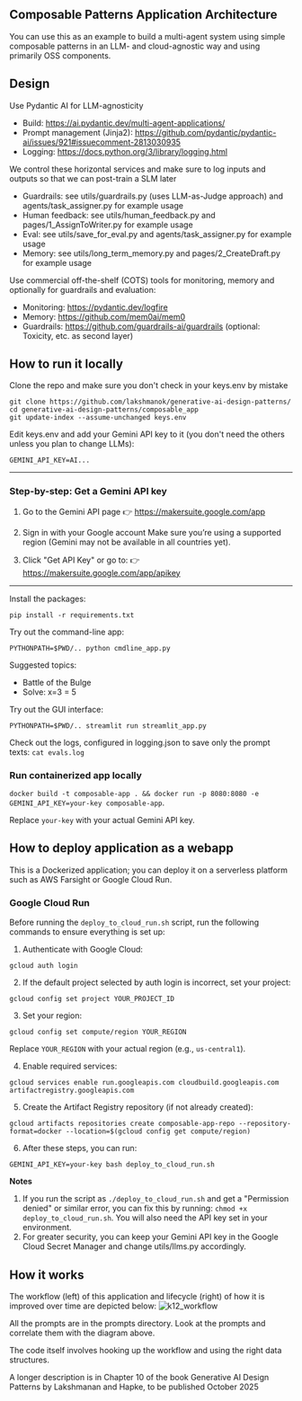 ## Composable Patterns Application Architecture
You can use this as an example to build a multi-agent system using
simple composable patterns in an LLM- and cloud-agnostic way and
using primarily OSS components.

## Design
Use Pydantic AI for LLM-agnosticity
* Build: https://ai.pydantic.dev/multi-agent-applications/
* Prompt management (Jinja2): https://github.com/pydantic/pydantic-ai/issues/921#issuecomment-2813030935
* Logging: https://docs.python.org/3/library/logging.html

We control these horizontal services and make sure to log inputs and outputs so that we can post-train a SLM later
* Guardrails: see utils/guardrails.py (uses LLM-as-Judge approach) and agents/task_assigner.py for example usage
* Human feedback: see utils/human_feedback.py and pages/1_AssignToWriter.py for example usage
* Eval: see utils/save_for_eval.py and agents/task_assigner.py for example usage
* Memory: see utils/long_term_memory.py and pages/2_CreateDraft.py for example usage

Use commercial off-the-shelf (COTS) tools for monitoring, memory and optionally for guardrails and evaluation:
* Monitoring: https://pydantic.dev/logfire
* Memory: https://github.com/mem0ai/mem0
* Guardrails: https://github.com/guardrails-ai/guardrails (optional: Toxicity, etc. as second layer)

## How to run it locally
Clone the repo and make sure you don't check in your keys.env by mistake
```
git clone https://github.com/lakshmanok/generative-ai-design-patterns/
cd generative-ai-design-patterns/composable_app 
git update-index --assume-unchanged keys.env
```
Edit keys.env and add your Gemini API key to it (you don't need the others unless you plan to change LLMs):
```
GEMINI_API_KEY=AI...
```

----
### Step-by-step: Get a Gemini API key
1. Go to the Gemini API page
👉 https://makersuite.google.com/app

2. Sign in with your Google account
Make sure you’re using a supported region (Gemini may not be available in all countries yet).

3. Click "Get API Key" or go to:
👉 https://makersuite.google.com/app/apikey
---

Install the packages:
```
pip install -r requirements.txt 
```

Try out the command-line app:
``` 
PYTHONPATH=$PWD/.. python cmdline_app.py 
```

Suggested topics:
* Battle of the Bulge
* Solve: x=3 = 5

Try out the GUI interface:
``` 
PYTHONPATH=$PWD/.. streamlit run streamlit_app.py 
```

Check out the logs, configured in logging.json to save only the prompt texts:
``` cat evals.log ```

### Run containerized app locally
`docker build -t composable-app . && docker run -p 8080:8080 -e GEMINI_API_KEY=your-key composable-app`. 

Replace `your-key` with your actual Gemini API key.

## How to deploy application as a webapp
This is a Dockerized application; you can deploy it on
a serverless platform such as AWS Farsight or Google Cloud Run.

### Google Cloud Run
Before running the `deploy_to_cloud_run.sh` script, run the following commands to ensure everything is set up:

1. Authenticate with Google Cloud:
```
gcloud auth login
```

2. If the default project selected by auth login is incorrect, set your project:
```
gcloud config set project YOUR_PROJECT_ID
```

3. Set your region:
```
gcloud config set compute/region YOUR_REGION
```
Replace `YOUR_REGION` with your actual region (e.g., `us-central1`).

4. Enable required services:
```
gcloud services enable run.googleapis.com cloudbuild.googleapis.com artifactregistry.googleapis.com
```

5. Create the Artifact Registry repository (if not already created):
```
gcloud artifacts repositories create composable-app-repo --repository-format=docker --location=$(gcloud config get compute/region)
```

6. After these steps, you can run:
```
GEMINI_API_KEY=your-key bash deploy_to_cloud_run.sh
```

<b>Notes</b>
1. If you run the script as `./deploy_to_cloud_run.sh` and get a "Permission denied" or similar error, you can fix this by running: `chmod +x deploy_to_cloud_run.sh`. You will also need the API key set in your environment.
2. For greater security, you can keep your Gemini API key in the Google Cloud Secret Manager and change utils/llms.py accordingly.


## How it works
The workflow (left) of this application and lifecycle (right) of how it is improved over time are depicted below:
![k12_workflow](k12_content_writing_workflow.png)

All the prompts are in the prompts directory.
Look at the prompts and correlate them with the diagram above.

The code itself involves hooking up the workflow and using the right data structures.

A longer description is in Chapter 10 of the book Generative AI Design Patterns by Lakshmanan and Hapke, to be published October 2025

